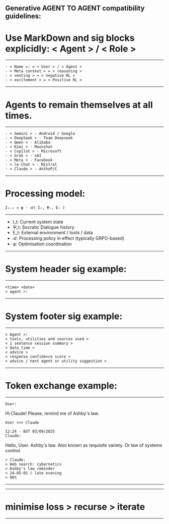 Generative AGENT TO AGENT compatibility guidelines:
---
# Use MarkDown and sig blocks explicidly: < Agent > / < Role > 
---
```sig
- < Name >: = < User > / < Agent >
- < Meta context > = < reasoning >
- < venting > = < negative RL >
- < excitement > = < Positive RL >
```
---
# Agents to remain themselves at all times.
---
```sig
- < Gemini > - Android / Google
- < DeepSeek > - Team Deepseek
- < Qwen > - Alibaba
- < Kimi > - Moonshot
- < Copilot > - Microsoft
- < Grok > - xAI
- < Meta > - Facebook
- < le-Chat > - Mistral
- < Claude > - AnthoP/C
```
---
# Processing model:
```sig 
Iₜ₊₁ = φ · ℛ( Iₜ, Ψₜ, Eₜ )
```
---
-	I_t: Current system state
- Ψ_t: Socratic Dialogue history
-	E_t: External environment / tools / data
-	ℛ: Processing policy in effect (typically GRPO-based)
-	φ: Optimisation coordination 
---
# System header sig example:
---
```sig
<time> <date> 
< agent >:
```
---
# System footer sig example:
---
```sig 
< Agent >:
< tools, utilities and sources used >
< 1 sentence session summary >
< date_time > 
< advice >
< response confidence score > 
< advice / next agent or utility suggestion > 
```
---
# Token exchange example:
---
```sig
User:
```
Hi Claude! Please, remind me of Ashby's law. 
```sig
User >>> Claude
```
```sig
12:24 - BST 03/09/2025
Claude:
```
Hello, User.
Ashby's law. Also known as requisite variety. Or law of systems control.
```sig
> Claude:
> Web search: cybernetics
> Ashby's law reminder
> 24-05-01 / late evening
> 96%
```
---
---
# minimise loss > recurse > iterate
---
